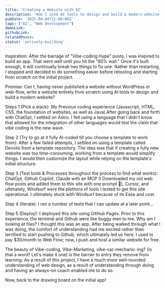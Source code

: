 ```yaml
---
title: 'Creating a Website with AI'
description: 'How I used AI tools to design and build a modern website'
pubDate: '2025-04-04T12:00:00Z'
tags: ["AI", "Web Development"]
demoLink: 
githubLink:
relatedPosts:
status: 'actively-building'
---
```


Inspiration: After the barrage of "Vibe-coding Hype" posts, I was inspired to build an app. That went well until you hit the "80% wall." Once it's built enough, it will continually break two things to fix one. Rather than restarting, I stopped and decided to do something easier before retooling and starting from scratch on the initial project.

Premise: Can I, having never published a website without WordPress or web-flow, write a website entirely from scratch using AI tools to design and build a modern website?

Steps 1 (Pick a stack):
My Previous coding experience (Javascript, HTML, CSS, the foundation of websites, as well as Java).After going back and forth with ChatGpt, I settled on Astro. I felt using a language that I didn't know that allowed for the integration of other languages would test the claim that vibe coding is the new wave.

Step 2 (Try to go at it fully AI-coded till you choose a template to work from):
After a few failed attempts, I settled on using a template called Devolio from a template repository. The idea was that if creating a fully new website was too time-consuming, working from a template would simplify things. I would then customize the layout while relying on the template's initial structure.

Step 3 (Test tools & Processes throughout the process to find what works):
ChatGpt, Github Copilot, Claude with an MCP (I Downloaded my old web flow posts and added them to this site with one prompt 🤯), Cursor, and ultimately, Windsurf were the plethora of tools I tested to get this site operational. I ultimately stuck with Windsurf because of its Ease and cost.

Step 4 (iterate):
I ran a number of tests that I can update at a later point...

Step 5 (Deploy):
I deployed this site using GitHub Pages. Prior to this experience, the terminal and Github were like buggy men to me. Why am I looking at files? I thought this was an app. After being walked through what I was doing, the comfort of understanding had me excited rather than terrified to start pushing to Github, which ultimately led us here. I used to pay $30/month to Web Flow; now, I push and host a similar website for free.

The beauty of Vibe-coding, Vibe-Marketing, vibe-car-mechanic-ing? (Is that a word? Let's make it one) is the barrier to entry they remove from learning. As a result of this project, I have a much more well-rounded understanding of web design, as a result of understanding through doing and having an always-on coach enabled me to do so.

Now, back to the drawing board on the initial app!
